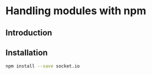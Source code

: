 Handling modules with npm
=========================




## Introduction


## Installation

```bash
npm install --save socket.io
```


